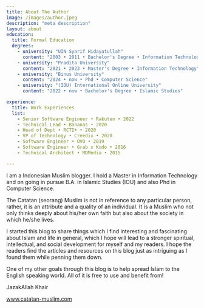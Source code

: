 ```yaml
---
title: About The Author
image: /images/author.jpeg
description: "meta description"
layout: about
education:
  title: Formal Education
  degrees:
    - university: "UIN Syarif Hidayatullah"
      content: "2003 • 2011 • Bachelor's Degree • Information Technology"
    - university: "Pradita University"
      content: "2021 • 2023 • Master's Degree • Information Technology"
    - university: "Binus University"
      content: "2024 • now • Phd • Computer Science"
    - university: "(IOU) International Online University"
      content: "2022 • now • Bachelor's Degree • Islamic Studies"  

experience:
  title: Work Experiences
  list:
    - Senior Software Engineer • Rakuten • 2022
    - Technical Lead • Bananas • 2020
    - Head of Dept • RCTI+ • 2020
    - VP of Technology • Creedix • 2020
    - Software Engineer • OVO • 2019
    - Software Engineer • Grab x Kudo • 2016
    - Technical Architect • MDMedia • 2015    

---
```


I am a Indonesian Muslim blogger. I hold a Master in Information Technology and on going in pursue B.A. in Islamic Studies (IOU) and also Phd in Computer Science.

The Catatan (seorang) Muslim is not in reference to any particular person, rather, it is an attribute and a quality of an individual. It is a Muslim who not only thinks deeply about his/her own faith but also about the society in which he/she lives.

I started this blog to share things which I find interesting and fascinating about Islam and life in general, which I hope will lead to a stronger spiritual, intellectual, and social development for myself and my readers. I hope the readers find the articles and resources on this blog just as intriguing as I found them while penning them down.

One of my other goals through this blog is to help spread Islam to the English speaking world. All of it is free to use and benefit from!

JazakAllah Khair

www.catatan-muslim.com


